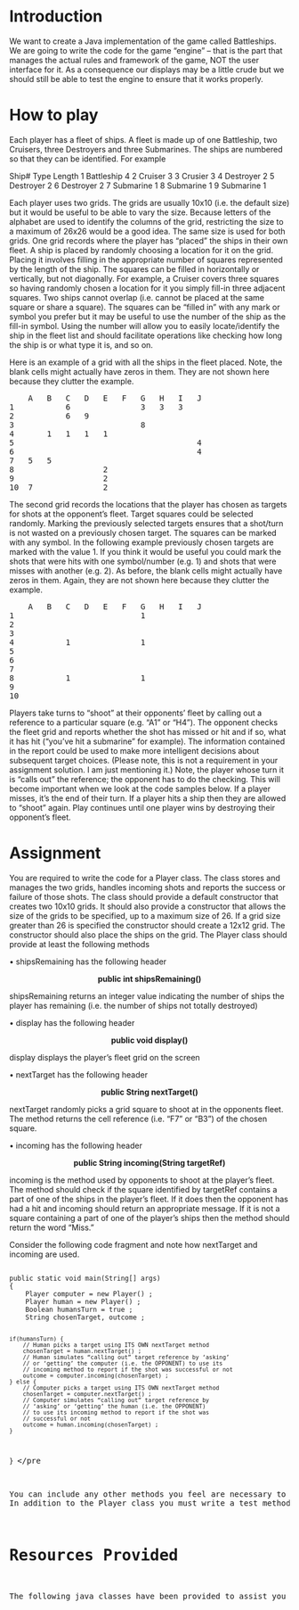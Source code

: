 <h1>Introduction</h1>
<p>We want to create a Java implementation of the game called Battleships. We are going to write the code for the game “engine” – that is the part that manages the actual rules and framework of the game, NOT the user interface for it. As a consequence our displays may be a little crude but we should still be able to test the engine to ensure that it works properly.</p>
<h1>How to play</h1>
<p>Each player has a fleet of ships. A fleet is made up of one Battleship, two Cruisers, three Destroyers and three Submarines. The ships are numbered so that they can be identified. For example</p>
	Ship#	Type	Length
	1	Battleship	4
	2	Cruiser	3
	3	Crusier	3
	4	Destroyer	2
	5 	Destroyer	2
	6 	Destroyer	2
	7	Submarine	1
	8 	Submarine	1
	9 	Submarine	1

<p>Each player uses two grids. The grids are usually 10x10 (i.e. the default size) but it would be useful to be able to vary the size. Because letters of the alphabet are used to identify the columns of the grid, restricting the size to a maximum of 26x26 would be a good idea. The same size is used for both grids.
One grid records where the player has “placed” the ships in their own fleet. A ship is placed by randomly choosing a location for it on the grid. Placing it involves filling in the appropriate number of squares represented by the length of the ship. The squares can be filled in horizontally or vertically, but not diagonally. For example, a Cruiser covers three squares so having randomly chosen a location for it you simply fill-in three adjacent squares.
Two ships cannot overlap (i.e. cannot be placed at the same square or share a square).
The squares can be “filled in” with any mark or symbol you prefer but it may be useful to use the number of the ship as the fill-in symbol. Using the number will allow you to easily locate/identify the ship in the fleet list and should facilitate operations like checking how long the ship is or what type it is, and so on.</p>
Here is an example of a grid with all the ships in the fleet placed. Note, the blank cells might actually have zeros in them. They are not shown here because they clutter the example.
<pre>
	A	B	C	D	E	F	G	H	I	J
1	 	 	6	 	 	 	3	3	3	 
2	 	 	6	9	 	 	 	 	 	 
3	 	 	 	 	 	 	8	 	 	 
4	 	1	1	1	1	 	 	 	 	 
5	 	 	 	 	 	 	 	 	 	4
6	 	 	 	 	 	 	 	 	 	4
7	5	5	 	 	 	 	 	 	 	 
8	 	 	 	 	2	 	 	 	 	 
9	 	 	 	 	2	 	 	 	 	 
10	7	 	 	 	2	 	 	 	 	 
</pre>
<p>The second grid records the locations that the player has chosen as targets for shots at the opponent’s fleet. Target squares could be selected randomly. Marking the previously selected targets ensures that a shot/turn is not wasted on a previously chosen target. The squares can be marked with any symbol. In the following example previously chosen targets are marked with the value 1. If you think it would be useful you could mark the shots that were hits with one symbol/number (e.g. 1) and shots that were misses with another (e.g. 2). As before, the blank cells might actually have zeros in them. Again, they are not shown here because they clutter the example.</p>
<pre>
	A	B	C	D	E	F	G	H	I	J
1	 	 	 	 	 	 	1	 	 	 
2	 	 	 	 	 	 	 	 	 	 
3	 	 	 	 	 	 	 	 	 	 
4	 	 	1	 	 	 	1	 	 	 
5	 	 	 	 	 	 	 	 	 	 
6	 	 	 	 	 	 	 	 	 	 
7	 	 	 	 	 	 	 	 	 	 
8	 	 	1	 	 	 	1	 	 	 
9	 	 	 	 	 	 	 	 	 	 
10	 	 	 	 	 	 	 	 	 	 
</pre>
<p>Players take turns to “shoot” at their opponents’ fleet by calling out a reference to a particular square (e.g. “A1” or “H4”). The opponent checks the fleet grid and reports whether the shot has missed or hit and if so, what it has hit (“you’ve hit a submarine” for example). The information contained in the report could be used to make more intelligent decisions about subsequent target choices. (Please note, this is not a requirement in your assignment solution. I am just mentioning it.)
Note, the player whose turn it is “calls out” the reference; the opponent has to do the checking. This will become important when we look at the code samples below.
If a player misses, it’s the end of their turn. If a player hits a ship then they are allowed to “shoot” again.
Play continues until one player wins by destroying their opponent’s fleet.</p>
<h1>Assignment</h1>
<p>You are required to write the code for a Player class. The class stores and manages the two grids, handles incoming shots and reports the success or failure of those shots.
The class should provide a default constructor that creates two 10x10 grids. It should also provide a constructor that allows the size of the grids to be specified, up to a maximum size of 26. If a grid size greater than 26 is specified the constructor should create a 12x12 grid.
The constructor should also place the ships on the grid.
The Player class should provide at least the following methods</p>

•	shipsRemaining has the following header
<p align="center"><b>public int shipsRemaining()</b></p>
<p>shipsRemaining returns an integer value indicating the number of ships the player has remaining (i.e. the number of ships not totally destroyed)</p>

•	display has the following header
<p align="center"><b>public void display()</b></p>
<p>display displays the player’s fleet grid on the screen</p>

•	nextTarget has the following header
<p align="center"><b>public String nextTarget()</b></p>
<p>nextTarget randomly picks a grid square to shoot at in the opponents fleet. The method returns the cell reference (i.e. “F7” or “B3”) of the chosen square.</p>

•	incoming has the following header
<p align="center"><b>public String incoming(String targetRef)</b></p>
<p>incoming is the method used by opponents to shoot at the player’s fleet. The method should check if the square identified by targetRef contains a part of one of the ships in the player’s fleet. If it does then the opponent has had a hit and incoming should return an appropriate message. If it is not a square containing a part of one of the player’s ships then the method should return the word “Miss.”</p>

<p>Consider the following code fragment and note how nextTarget and incoming are used.</p>
<pre><code>
public static void main(String[] args)
{
	Player computer = new Player() ;
	Player human = new Player() ;
	Boolean humansTurn = true ;
	String chosenTarget, outcome ;

	if(humansTurn) {
		// Human picks a target using ITS OWN nextTarget method
		chosenTarget = human.nextTarget() ; 
		// Human simulates “calling out” target reference by ‘asking’
		// or ‘getting’ the computer (i.e. the OPPONENT) to use its
		// incoming method to report if the shot was successful or not
		outcome = computer.incoming(chosenTarget) ; 
	} else {
		// Computer picks a target using ITS OWN nextTarget method
		chosenTarget = computer.nextTarget() ; 
		// Computer simulates “calling out” target reference by 
		// ‘asking’ or ‘getting’ the human (i.e. the OPPONENT)
		// to use its incoming method to report if the shot was
		// successful or not
		outcome = human.incoming(chosenTarget) ; 
	}
}
</code></pre
<p>You can include any other methods you feel are necessary to facilitate the efficient realisation of the Player class.
In addition to the Player class you must write a test method that tests the Player class. The test method should create two instances of the Player class and simulate a game. The test method should terminate when one of the players has won the game (i.e. when one of the player’s shipsRemaining method returns zero). For testing purposes it would be useful if all successful shots were reported to the screen (i.e. BlueJ terminal window). Saving the outputs to the terminal window to a file would also by helpful.</p>
<h1>Resources Provided</h1>
<p>The following java classes have been provided to assist you with the assignment…</p>
<p align="center>
Fleet.java	a java class to create a fleet object loaded with details of the ships in a fleet
Ship.java	a java class to create a ship object for each ship in a fleet
exploreClasses	a java class with a main method to let you explore the Fleet and Ship classes
</p>